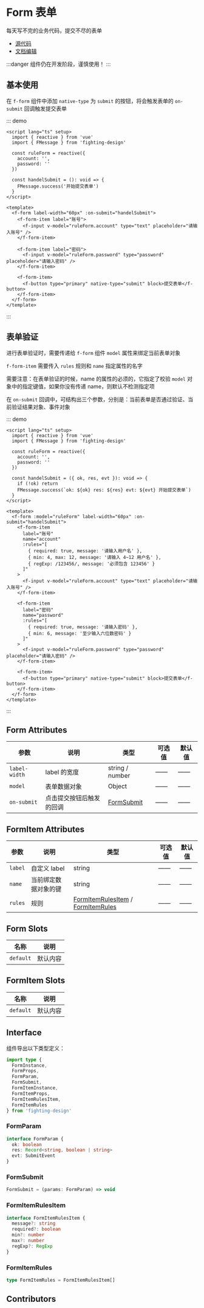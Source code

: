 # Form 表单

每天写不完的业务代码，提交不尽的表单

- [源代码](https://github.com/FightingDesign/fighting-design/tree/master/packages/fighting-design/form)
- [文档编辑](https://github.com/FightingDesign/fighting-design/blob/master/docs/docs/components/form.md)

:::danger
组件仍在开发阶段，谨慎使用！
:::

## 基本使用

在 `f-form` 组件中添加 `native-type` 为 `submit` 的按钮，将会触发表单的 `on-submit` 回调触发提交表单

::: demo

```vue
<script lang="ts" setup>
  import { reactive } from 'vue'
  import { FMessage } from 'fighting-design'

  const ruleForm = reactive({
    account: '',
    password: ''
  })

  const handelSubmit = (): void => {
    FMessage.success('开始提交表单')
  }
</script>

<template>
  <f-form label-width="60px" :on-submit="handelSubmit">
    <f-form-item label="账号">
      <f-input v-model="ruleForm.account" type="text" placeholder="请输入账号" />
    </f-form-item>

    <f-form-item label="密码">
      <f-input v-model="ruleForm.password" type="password" placeholder="请输入密码" />
    </f-form-item>

    <f-form-item>
      <f-button type="primary" native-type="submit" block>提交表单</f-button>
    </f-form-item>
  </f-form>
</template>
```

:::

## 表单验证

进行表单验证时，需要传递给 `f-form` 组件 `model` 属性来绑定当前表单对象

`f-form-item` 需要传入 `rules` 规则和 `name` 指定属性的名字

需要注意：在表单验证的时候，name 的属性的必须的，它指定了校验 `model` 对象中的指定键值，如果你没有传递 name，则默认不检测指定项

在 `on-submit` 回调中，可结构出三个参数，分别是：当前表单是否通过验证、当前验证结果对象、事件对象

::: demo

```vue
<script lang="ts" setup>
  import { reactive } from 'vue'
  import { FMessage } from 'fighting-design'

  const ruleForm = reactive({
    account: '',
    password: ''
  })

  const handelSubmit = ({ ok, res, evt }): void => {
    if (!ok) return
    FMessage.success(`ok: ${ok} res: ${res} evt: ${evt} 开始提交表单`)
  }
</script>

<template>
  <f-form :model="ruleForm" label-width="60px" :on-submit="handelSubmit">
    <f-form-item
      label="账号"
      name="account"
      :rules="[
        { required: true, message: '请输入用户名' },
        { min: 4, max: 12, message: '请输入 4~12 用户名' },
        { regExp: /123456/, message: '必须包含 123456' }
      ]"
    >
      <f-input v-model="ruleForm.account" type="text" placeholder="请输入账号" />
    </f-form-item>

    <f-form-item
      label="密码"
      name="password"
      :rules="[
        { required: true, message: '请输入密码' },
        { min: 6, message: '至少输入六位数密码' }
      ]"
    >
      <f-input v-model="ruleForm.password" type="password" placeholder="请输入密码" />
    </f-form-item>

    <f-form-item>
      <f-button type="primary" native-type="submit" block>提交表单</f-button>
    </f-form-item>
  </f-form>
</template>
```

:::

## Form Attributes

| 参数          | 说明                     | 类型                                 | 可选值 | 默认值 |
| ------------- | ------------------------ | ------------------------------------ | ------ | ------ |
| `label-width` | label 的宽度             | string / number                      | ——     | ——     |
| `model`       | 表单数据对象             | Object                               | ——     | ——     |
| `on-submit`   | 点击提交按钮后触发的回调 | <a href="#formsubmit">FormSubmit</a> | ——     | ——     |

## FormItem Attributes

| 参数    | 说明                 | 类型                                                                                            | 可选值 | 默认值 |
| ------- | -------------------- | ----------------------------------------------------------------------------------------------- | ------ | ------ |
| `label` | 自定义 label         | string                                                                                          | ——     | ——     |
| `name`  | 当前绑定数据对象的键 | string                                                                                          | ——     | ——     |
| `rules` | 规则                 | <a href="#formitemrulesitem">FormItemRulesItem</a> / <a href="#formitemrules">FormItemRules</a> | ——     | ——     |

## Form Slots

| 名称      | 说明     |
| --------- | -------- |
| `default` | 默认内容 |

## FormItem Slots

| 名称      | 说明     |
| --------- | -------- |
| `default` | 默认内容 |

## Interface

组件导出以下类型定义：

```ts
import type {
  FormInstance,
  FormProps,
  FormParam,
  FormSubmit,
  FormItemInstance,
  FormItemProps,
  FormItemRulesItem,
  FormItemRules
} from 'fighting-design'
```

### FormParam

```ts
interface FormParam {
  ok: boolean
  res: Record<string, boolean | string>
  evt: SubmitEvent
}
```

### FormSubmit

```ts
FormSubmit = (params: FormParam) => void
```

### FormItemRulesItem

```ts
interface FormItemRulesItem {
  message?: string
  required?: boolean
  min?: number
  max?: number
  regExp?: RegExp
}
```

### FormItemRules

```ts
type FormItemRules = FormItemRulesItem[]
```

## Contributors

<a href="https://github.com/Tyh2001" target="_blank">
  <f-avatar round src="https://avatars.githubusercontent.com/u/73180970?v=4" />
</a>
